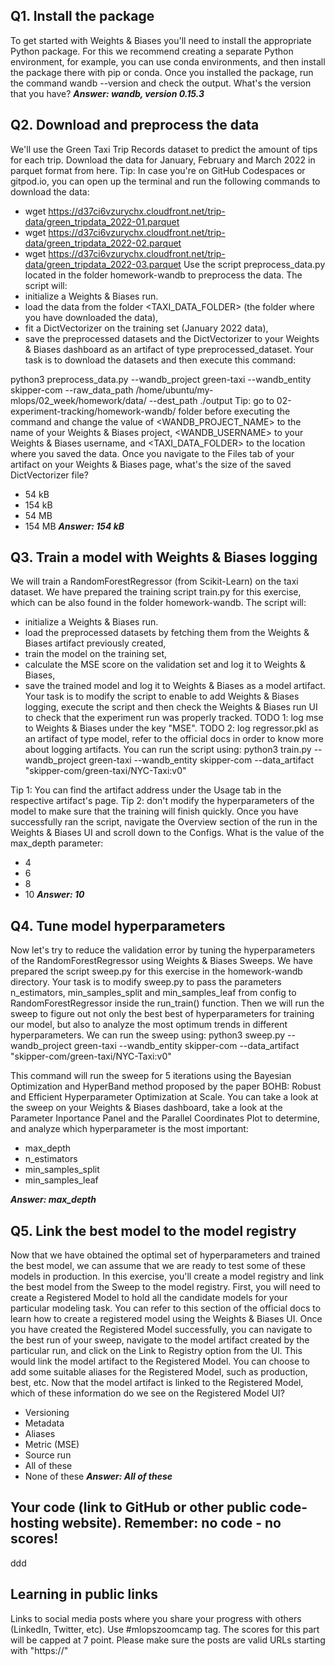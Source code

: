 
## Q1. Install the package
To get started with Weights & Biases you'll need to install the appropriate Python package. For this we recommend creating a separate Python environment, for example, you can use conda environments, and then install the package there with pip or conda. Once you installed the package, run the command wandb --version and check the output. What's the version that you have?
***Answer: wandb, version 0.15.3*** 


## Q2. Download and preprocess the data
We'll use the Green Taxi Trip Records dataset to predict the amount of tips for each trip. Download the data for January, February and March 2022 in parquet format from here. Tip: In case you're on GitHub Codespaces or gitpod.io, you can open up the terminal and run the following commands to download the data: 
- wget https://d37ci6vzurychx.cloudfront.net/trip-data/green_tripdata_2022-01.parquet
- wget https://d37ci6vzurychx.cloudfront.net/trip-data/green_tripdata_2022-02.parquet
- wget https://d37ci6vzurychx.cloudfront.net/trip-data/green_tripdata_2022-03.parquet
Use the script preprocess_data.py located in the folder homework-wandb to preprocess the data. The script will:
- initialize a Weights & Biases run.
- load the data from the folder <TAXI_DATA_FOLDER> (the folder where you have downloaded the data),
- fit a DictVectorizer on the training set (January 2022 data),
- save the preprocessed datasets and the DictVectorizer to your Weights & Biases dashboard as an artifact of type preprocessed_dataset.
Your task is to download the datasets and then execute this command:

python3 preprocess_data.py --wandb_project green-taxi --wandb_entity skipper-com --raw_data_path /home/ubuntu/my-mlops/02_week/homework/data/ --dest_path ./output
Tip: go to 02-experiment-tracking/homework-wandb/ folder before executing the command and change the value of <WANDB_PROJECT_NAME> to the name of your Weights & Biases project, <WANDB_USERNAME> to your Weights & Biases username, and <TAXI_DATA_FOLDER> to the location where you saved the data.
Once you navigate to the Files tab of your artifact on your Weights & Biases page, what's the size of the saved DictVectorizer file?
- 54 kB
- 154 kB
- 54 MB
- 154 MB
***Answer: 154 kB*** 


## Q3. Train a model with Weights & Biases logging
We will train a RandomForestRegressor (from Scikit-Learn) on the taxi dataset. We have prepared the training script train.py for this exercise, which can be also found in the folder homework-wandb. The script will:
- initialize a Weights & Biases run.
- load the preprocessed datasets by fetching them from the Weights & Biases artifact previously created,
- train the model on the training set,
- calculate the MSE score on the validation set and log it to Weights & Biases,
- save the trained model and log it to Weights & Biases as a model artifact.
Your task is to modify the script to enable to add Weights & Biases logging, execute the script and then check the Weights & Biases run UI to check that the experiment run was properly tracked. TODO 1: log mse to Weights & Biases under the key "MSE". TODO 2: log regressor.pkl as an artifact of type model, refer to the official docs in order to know more about logging artifacts. You can run the script using:
python3 train.py --wandb_project green-taxi --wandb_entity skipper-com --data_artifact "skipper-com/green-taxi/NYC-Taxi:v0"

Tip 1: You can find the artifact address under the Usage tab in the respective artifact's page. Tip 2: don't modify the hyperparameters of the model to make sure that the training will finish quickly. Once you have successfully ran the script, navigate the Overview section of the run in the Weights & Biases UI and scroll down to the Configs. What is the value of the max_depth parameter:
- 4
- 6
- 8
- 10
***Answer: 10***

## Q4. Tune model hyperparameters
Now let's try to reduce the validation error by tuning the hyperparameters of the RandomForestRegressor using Weights & Biases Sweeps. We have prepared the script sweep.py for this exercise in the homework-wandb directory. Your task is to modify sweep.py to pass the parameters n_estimators, min_samples_split and min_samples_leaf from config to RandomForestRegressor inside the run_train() function. Then we will run the sweep to figure out not only the best best of hyperparameters for training our model, but also to analyze the most optimum trends in different hyperparameters. We can run the sweep using:
python3 sweep.py --wandb_project green-taxi --wandb_entity skipper-com --data_artifact "skipper-com/green-taxi/NYC-Taxi:v0"

This command will run the sweep for 5 iterations using the Bayesian Optimization and HyperBand method proposed by the paper BOHB: Robust and Efficient Hyperparameter Optimization at Scale. You can take a look at the sweep on your Weights & Biases dashboard, take a look at the Parameter Inportance Panel and the Parallel Coordinates Plot to determine, and analyze which hyperparameter is the most important:
- max_depth
- n_estimators
- min_samples_split
- min_samples_leaf

***Answer: max_depth***


## Q5. Link the best model to the model registry
Now that we have obtained the optimal set of hyperparameters and trained the best model, we can assume that we are ready to test some of these models in production. In this exercise, you'll create a model registry and link the best model from the Sweep to the model registry. First, you will need to create a Registered Model to hold all the candidate models for your particular modeling task. You can refer to this section of the official docs to learn how to create a registered model using the Weights & Biases UI. Once you have created the Registered Model successfully, you can navigate to the best run of your sweep, navigate to the model artifact created by the particular run, and click on the Link to Registry option from the UI. This would link the model artifact to the Registered Model. You can choose to add some suitable aliases for the Registered Model, such as production, best, etc. Now that the model artifact is linked to the Registered Model, which of these information do we see on the Registered Model UI?
- Versioning
- Metadata
- Aliases
- Metric (MSE)
- Source run
- All of these
- None of these
***Answer: All of these***


## Your code (link to GitHub or other public code-hosting website). Remember: no code - no scores!
ddd


## Learning in public links
Links to social media posts where you share your progress with others (LinkedIn, Twitter, etc). Use #mlopszoomcamp tag. The scores for this part will be capped at 7 point. Please make sure the posts are valid URLs starting with "https://"
